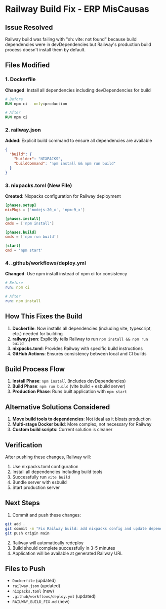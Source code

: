 # Railway Build Fix - ERP MisCausas

## Issue Resolved
Railway build was failing with "sh: vite: not found" because build dependencies were in devDependencies but Railway's production build process doesn't install them by default.

## Files Modified

### 1. Dockerfile
**Changed**: Install all dependencies including devDependencies for build
```dockerfile
# Before
RUN npm ci --only=production

# After  
RUN npm ci
```

### 2. railway.json
**Added**: Explicit build command to ensure all dependencies are available
```json
{
  "build": {
    "builder": "NIXPACKS",
    "buildCommand": "npm install && npm run build"
  }
}
```

### 3. nixpacks.toml (New File)
**Created**: Nixpacks configuration for Railway deployment
```toml
[phases.setup]
nixPkgs = ['nodejs-20_x', 'npm-9_x']

[phases.install]
cmds = ['npm install']

[phases.build]
cmds = ['npm run build']

[start]
cmd = 'npm start'
```

### 4. .github/workflows/deploy.yml
**Changed**: Use npm install instead of npm ci for consistency
```yaml
# Before
run: npm ci

# After
run: npm install
```

## How This Fixes the Build

1. **Dockerfile**: Now installs all dependencies (including vite, typescript, etc.) needed for building
2. **railway.json**: Explicitly tells Railway to run `npm install && npm run build`
3. **nixpacks.toml**: Provides Railway with specific build instructions
4. **GitHub Actions**: Ensures consistency between local and CI builds

## Build Process Flow

1. **Install Phase**: `npm install` (includes devDependencies)
2. **Build Phase**: `npm run build` (vite build + esbuild server)
3. **Production Phase**: Runs built application with `npm start`

## Alternative Solutions Considered

1. **Move build tools to dependencies**: Not ideal as it bloats production
2. **Multi-stage Docker build**: More complex, not necessary for Railway
3. **Custom build scripts**: Current solution is cleaner

## Verification

After pushing these changes, Railway will:
1. Use nixpacks.toml configuration
2. Install all dependencies including build tools
3. Successfully run `vite build` 
4. Bundle server with esbuild
5. Start production server

## Next Steps

1. Commit and push these changes:
```bash
git add .
git commit -m "Fix Railway build: add nixpacks config and update dependencies"
git push origin main
```

2. Railway will automatically redeploy
3. Build should complete successfully in 3-5 minutes
4. Application will be available at generated Railway URL

## Files to Push

- `Dockerfile` (updated)
- `railway.json` (updated) 
- `nixpacks.toml` (new)
- `.github/workflows/deploy.yml` (updated)
- `RAILWAY_BUILD_FIX.md` (new)